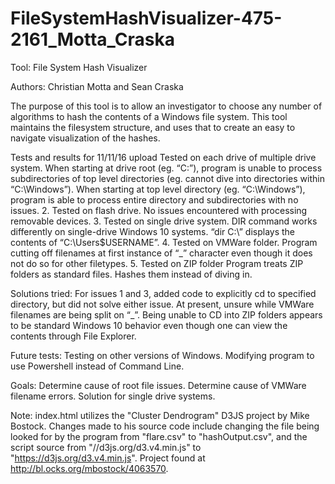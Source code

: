 # FileSystemHashVisualizer-475-2161_Motta_Craska

Tool: File System Hash Visualizer

Authors: Christian Motta and Sean Craska

The purpose of this tool is to allow an investigator to choose any number of algorithms to hash the contents of a Windows file system. This tool maintains the filesystem structure, and uses that to create an easy to navigate visualization of the hashes.

Tests and results for 11/11/16 upload Tested on each drive of multiple drive system. When starting at drive root (eg. “C:”), program is unable to process subdirectories of top level directories (eg. cannot dive into directories within “C:\Windows”). When starting at top level directory (eg. “C:\Windows”), program is able to process entire directory and subdirectories with no issues. 2. Tested on flash drive. No issues encountered with processing removable devices. 3. Tested on single drive system. DIR command works differently on single-drive Windows 10 systems. “dir C:\” displays the contents of “C:\Users\$USERNAME”. 4. Tested on VMWare folder. Program cutting off filenames at first instance of “_” character even though it does not do so for other filetypes. 5. Tested on ZIP folder Program treats ZIP folders as standard files. Hashes them instead of diving in.

Solutions tried: For issues 1 and 3, added code to explicitly cd to specified directory, but did not solve either issue. At present, unsure while VMWare filenames are being split on “_”. Being unable to CD into ZIP folders appears to be standard Windows 10 behavior even though one can view the contents through File Explorer.

Future tests: Testing on other versions of Windows. Modifying program to use Powershell instead of Command Line.

Goals: Determine cause of root file issues. Determine cause of VMWare filename errors. Solution for single drive systems.

Note: index.html utilizes the "Cluster Dendrogram" D3JS project by Mike Bostock. Changes made to his source code include changing the file being looked for by the program from "flare.csv" to "hashOutput.csv", and the script source from "//d3js.org/d3.v4.min.js" to "https://d3js.org/d3.v4.min.js". Project found at http://bl.ocks.org/mbostock/4063570.
